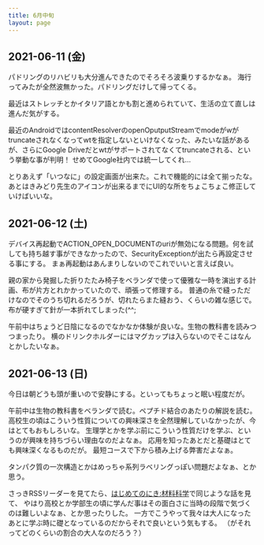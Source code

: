 ```yaml
---
title: 6月中旬
layout: page
---
```


## 2021-06-11 (金)

パドリングのリハビリも大分進んできたのでそろそろ波乗りするかなぁ。
海行ってみたが全然波無かった。パドリングだけして帰ってくる。

最近はストレッチとかイタリア語とかも割と進められていて、生活の立て直しは進んだ気がする。

最近のAndroidではcontentResolverのopenOputputStreamでmodeがwがtruncateされなくなってwtを指定しないといけなくなった、みたいな話があるが、さらにGoogle Driveだとwtがサポートされてなくてtruncateされる、という挙動な事が判明！
せめてGoogle社内では統一してくれ…

とりあえず「いつなに」の設定画面が出来た。これで機能的には全て揃ったな。
あとはきみどり先生のアイコンが出来るまでにUI的な所をちょこちょこ修正していけばいいな。

## 2021-06-12 (土)

デバイス再起動でACTION_OPEN_DOCUMENTのuriが無効になる問題。何を試しても持ち越す事ができなかったので、SecurityExceptionが出たら再設定させる事にする。
まぁ再起動はあんまりしないのでこれでいいと言えば良い。

親の家から発掘した折りたたみ椅子をベランダで使って優雅な一時を演出する計画、布が片方とれかかっていたので、頑張って修理する。
普通の糸で縫っただけなのでそのうち切れるだろうが、切れたらまた縫おう、くらいの雑な感じで。
布が硬すぎて針が一本折れてしまった(^^;

午前中はちょうど日陰になるのでなかなか体験が良いな。生物の教科書を読みつつまったり。
横のドリンクホルダーにはマグカップは入らないのでそこはなんとかしたいなぁ。

## 2021-06-13 (日)

今日は朝どうも頭が重いので安静にする。といってもちょっと眠い程度だが。

午前中は生物の教科書をベランダで読む。ペプチド結合のあたりの解説を読む。
高校生の頃はこういう性質についての興味深さを全然理解していなかったが、今はとてもおもしろいな。
生理学とかを学ぶ前にこういう性質だけを学ぶ、というのが興味を持ちづらい理由なのだよなぁ。
応用を知ったあとだと基礎はとても興味深くなるものだが。
最短コースで下から積み上げる弊害だよなぁ。

タンパク質の一次構造とかはめっちゃ系列ラベリングっぽい問題だよなぁ、とか思う。


さっきRSSリーダーを見てたら、[はじめてのにき:材料科学](http://shinh.skr.jp/m/?date=20210531#p01)で同じような話を見て、
やはり高校とか学部生の頃に学んだ事はその面白さに当時の段階で気づくのは難しいよなぁ、とか思ったりした。
一方でこうやって我々は大人になったあとに学ぶ時に礎となっているのだからそれで良いという気もする。
（がそれってどのくらいの割合の大人なのだろう？）